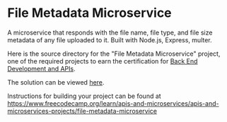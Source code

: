 # File Metadata Microservice

A microservice that responds with the file name, file type, and file size metadata of any file uploaded to it. Built with Node.js, Express, multer.

Here is the source directory for the "File Metadata Microservice" project, one of the required projects to earn the certification for [Back End Development and APIs](https://www.freecodecamp.org/learn/back-end-development-and-apis).

The solution can be viewed [here](https://file-metadata-microservice.hsumona.repl.co/).

Instructions for building your project can be found at https://www.freecodecamp.org/learn/apis-and-microservices/apis-and-microservices-projects/file-metadata-microservice
